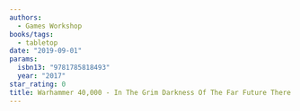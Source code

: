 ```yaml
---
authors:
  - Games Workshop
books/tags:
  - tabletop
date: "2019-09-01"
params:
  isbn13: "9781785818493"
  year: "2017"
star_rating: 0
title: Warhammer 40,000 - In The Grim Darkness Of The Far Future There Is Only War
---
```


<!--more-->
